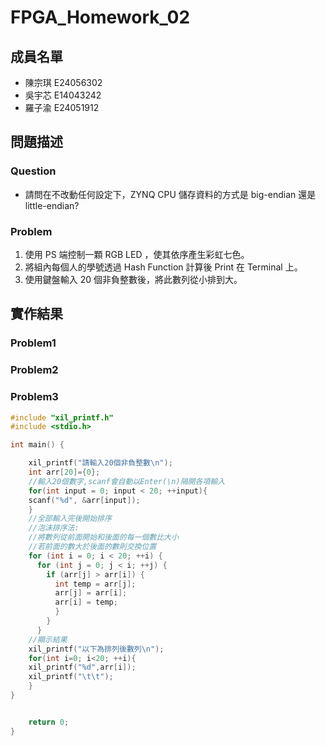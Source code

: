# FPGA_Homework_02
## 成員名單
* 陳宗琪 E24056302
* 吳宇芯 E14043242
* 羅子渝 E24051912

## 問題描述
### Question
* 請問在不改動任何設定下，ZYNQ CPU 儲存資料的方式是 big-endian 還是 little-endian?

### Problem
1. 使用 PS 端控制一顆 RGB LED ，使其依序產生彩虹七色。
2. 將組內每個人的學號透過 Hash Function 計算後 Print 在 Terminal 上。
3. 使用鍵盤輸入 20 個非負整數後，將此數列從小排到大。

## 實作結果
### Problem1
### Problem2
### Problem3
```c
#include "xil_printf.h"
#include <stdio.h>

int main() {

	xil_printf("請輸入20個非負整數\n");
    int arr[20]={0};
    //輸入20個數字,scanf會自動以Enter(\n)隔開各項輸入
    for(int input = 0; input < 20; ++input){
    scanf("%d", &arr[input]);
    }
    //全部輸入完後開始排序
    //泡沫排序法:
	//將數列從前面開始和後面的每一個數比大小
	//若前面的數大於後面的數則交換位置
    for (int i = 0; i < 20; ++i) {
      for (int j = 0; j < i; ++j) {
        if (arr[j] > arr[i]) {
          int temp = arr[j];
          arr[j] = arr[i];
          arr[i] = temp;
          }
        }
      }
    //顯示結果
    xil_printf("以下為排列後數列\n");
    for(int i=0; i<20; ++i){
    xil_printf("%d",arr[i]);
    xil_printf("\t\t");
    }
}


	return 0;
}
```
